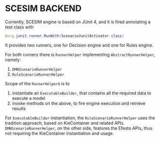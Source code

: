 # SCESIM BACKEND

Currently, SCESIM engine is based on JUnit 4, and it is fired annotating a test class with

```java
@org.junit.runner.RunWith(ScenarioJunitActivator.class)
```

It provides two runners, one for Decision engine and one for Rules engine.

For both runners there is `RunnerHelper` implementing `AbstractRunnerHelper`, namely:

1. `DMNScenarioRunnerHelper`
2. `RuleScenarioRunnerHelper`

Scope of the `RunnerHelper`s is to 
1. instantiate an `ExecutableBuilder`, that contains all the required data to execute a model
2. invoke methods on the above, to fire engine execution and retrieve results

For `ExecutableBuilder` instantiation, the `RuleScenarioRunnerHelper` uses the tradition approach, based on KieContainer and related APIs.
`DMNScenarioRunnerHelper`, on the other side, features the Efesto APIs, thus not requiring the KieContainer instantiation and usage.





